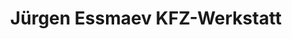 ---
title: "Jürgen Essmaev KFZ-Werkstatt"
url: /bobingen/juergen-essmaev-kfz-werkstatt/
shop: Autowerkstatt
---